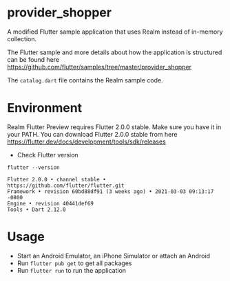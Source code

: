 # provider_shopper

A modified Flutter sample application that uses Realm instead of in-memory collection.

The Flutter sample and more details about how the application is structured can be found here https://github.com/flutter/samples/tree/master/provider_shopper

The `catalog.dart` file contains the Realm sample code. 

# Environment
   Realm Flutter Preview requires Flutter 2.0.0 stable. Make sure you have it in your PATH. 
   You can download Flutter 2.0.0 stable from here https://flutter.dev/docs/development/tools/sdk/releases
   
   * Check Flutter version
   ```
   flutter --version

   Flutter 2.0.0 • channel stable • https://github.com/flutter/flutter.git
   Framework • revision 60bd88df91 (3 weeks ago) • 2021-03-03 09:13:17 -0800
   Engine • revision 40441def69
   Tools • Dart 2.12.0
   ```

# Usage
   * Start an Android Emulator, an iPhone Simulator or attach an Android
   * Run `flutter pub get` to get all packages
   * Run `flutter run` to run the application



